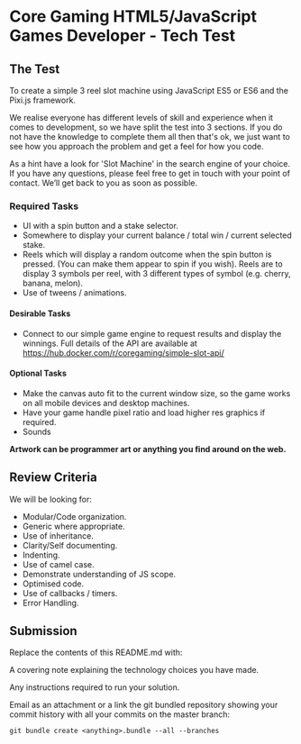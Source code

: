 # Core Gaming HTML5/JavaScript Games Developer - Tech Test 

## The Test 

To create a simple 3 reel slot machine using JavaScript ES5 or ES6 and the Pixi.js framework. 

We realise everyone has different levels of skill and experience when it comes to development, so we have split the test into 3 sections. If you do not have the knowledge to complete them all then that's ok, we just want to see how you approach the problem and get a feel for how you code. 

As a hint have a look for 'Slot Machine' in the search engine of your choice. If you have any questions, please feel free to get in touch with your point of contact. We’ll get back to you as soon as possible. 

### Required Tasks 

* UI with a spin button and a stake selector. 
* Somewhere to display your current balance / total win / current selected stake. 
* Reels which will display a random outcome when the spin button is pressed. (You can make them appear to spin if you wish). Reels are to display 3 symbols per reel, with 3 different types of symbol (e.g. cherry, banana, melon). 
* Use of tweens / animations. 

#### Desirable Tasks 

* Connect to our simple game engine to request results and display the winnings. Full details of the API are available at https://hub.docker.com/r/coregaming/simple-slot-api/ 

#### Optional Tasks 

* Make the canvas auto fit to the current window size, so the game works on all mobile devices and desktop machines. 
* Have your game handle pixel ratio and load higher res graphics if required. 
* Sounds 

**Artwork can be programmer art or anything you find around on the web.**
 
## Review Criteria 

We will be looking for: 

* Modular/Code organization. 
* Generic where appropriate. 
* Use of inheritance. 
* Clarity/Self documenting.
* Indenting. 
* Use of camel case. 
* Demonstrate understanding of JS scope. 
* Optimised code. 
* Use of callbacks / timers. 
* Error Handling. 

## Submission 

Replace the contents of this README.md with: 

A covering note explaining the technology choices you have made. 

Any instructions required to run your solution. 

Email as an attachment or a link the git bundled repository showing your commit history with all your commits on the master branch: 

```
git bundle create <anything>.bundle --all --branches 
```

 
